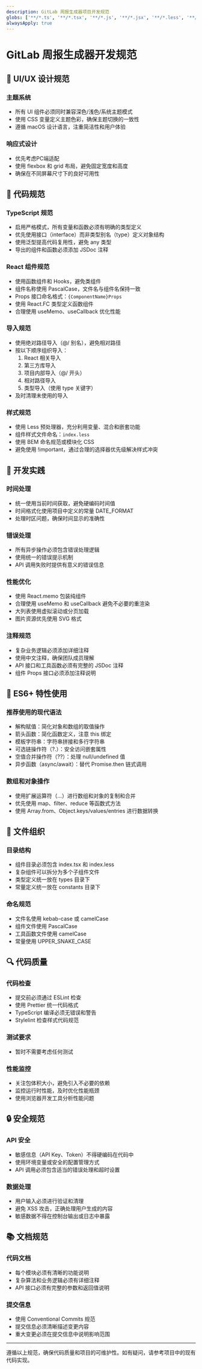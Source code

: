 ```yaml
---
description: GitLab 周报生成器项目开发规范
globs: ['**/*.ts', '**/*.tsx', '**/*.js', '**/*.jsx', '**/*.less', '**/*.css']
alwaysApply: true
---
```


# GitLab 周报生成器开发规范

## 🎨 UI/UX 设计规范

### 主题系统
- 所有 UI 组件必须同时兼容深色/浅色/系统主题模式
- 使用 CSS 变量定义主题色彩，确保主题切换的一致性
- 遵循 macOS 设计语言，注重简洁性和用户体验

### 响应式设计
- 优先考虑PC端适配
- 使用 flexbox 和 grid 布局，避免固定宽度和高度
- 确保在不同屏幕尺寸下的良好可用性

## 📝 代码规范

### TypeScript 规范
- 启用严格模式，所有变量和函数必须有明确的类型定义
- 优先使用接口（interface）而非类型别名（type）定义对象结构
- 使用泛型提高代码复用性，避免 any 类型
- 导出的组件和函数必须添加 JSDoc 注释

### React 组件规范
- 使用函数组件和 Hooks，避免类组件
- 组件名称使用 PascalCase，文件名与组件名保持一致
- Props 接口命名格式：`{ComponentName}Props`
- 使用 React.FC 类型定义函数组件
- 合理使用 useMemo、useCallback 优化性能

### 导入规范
- 使用绝对路径导入（@/ 别名），避免相对路径
- 按以下顺序组织导入：
  1. React 相关导入
  2. 第三方库导入
  3. 项目内部导入（@/ 开头）
  4. 相对路径导入
  5. 类型导入（使用 type 关键字）
- 及时清理未使用的导入

### 样式规范
- 使用 Less 预处理器，充分利用变量、混合和嵌套功能
- 组件样式文件命名：`index.less`
- 使用 BEM 命名规范或模块化 CSS
- 避免使用 !important，通过合理的选择器优先级解决样式冲突

## 🔧 开发实践

### 时间处理
- 统一使用当前时间获取，避免硬编码时间值
- 时间格式化使用项目中定义的常量 DATE_FORMAT
- 处理时区问题，确保时间显示的准确性

### 错误处理
- 所有异步操作必须包含错误处理逻辑
- 使用统一的错误提示机制
- API 调用失败时提供有意义的错误信息

### 性能优化
- 使用 React.memo 包装纯组件
- 合理使用 useMemo 和 useCallback 避免不必要的重渲染
- 大列表使用虚拟滚动或分页加载
- 图片资源优先使用 SVG 格式

### 注释规范
- 复杂业务逻辑必须添加详细注释
- 使用中文注释，确保团队成员理解
- API 接口和工具函数必须有完整的 JSDoc 注释
- 组件 Props 接口必须添加注释说明

## 🚀 ES6+ 特性使用

### 推荐使用的现代语法
- 解构赋值：简化对象和数组的取值操作
- 箭头函数：简化函数定义，注意 this 绑定
- 模板字符串：字符串拼接和多行字符串
- 可选链操作符（?.）：安全访问嵌套属性
- 空值合并操作符（??）：处理 null/undefined 值
- 异步函数（async/await）：替代 Promise.then 链式调用

### 数组和对象操作
- 使用扩展运算符（...）进行数组和对象的复制和合并
- 优先使用 map、filter、reduce 等函数式方法
- 使用 Array.from、Object.keys/values/entries 进行数据转换

## 📁 文件组织

### 目录结构
- 组件目录必须包含 index.tsx 和 index.less
- 复杂组件可以拆分为多个子组件文件
- 类型定义统一放在 types 目录下
- 常量定义统一放在 constants 目录下

### 命名规范
- 文件名使用 kebab-case 或 camelCase
- 组件文件使用 PascalCase
- 工具函数文件使用 camelCase
- 常量使用 UPPER_SNAKE_CASE

## 🔍 代码质量

### 代码检查
- 提交前必须通过 ESLint 检查
- 使用 Prettier 统一代码格式
- TypeScript 编译必须无错误和警告
- Stylelint 检查样式代码规范

### 测试要求
- 暂时不需要考虑任何测试

### 性能监控
- 关注包体积大小，避免引入不必要的依赖
- 监控运行时性能，及时优化性能瓶颈
- 使用浏览器开发工具分析性能问题

## 🔒 安全规范

### API 安全
- 敏感信息（API Key、Token）不得硬编码在代码中
- 使用环境变量或安全的配置管理方式
- API 调用必须包含适当的错误处理和超时设置

### 数据处理
- 用户输入必须进行验证和清理
- 避免 XSS 攻击，正确处理用户生成的内容
- 敏感数据不得在控制台输出或日志中暴露

## 📚 文档规范

### 代码文档
- 每个模块必须有清晰的功能说明
- 复杂算法和业务逻辑必须有详细注释
- API 接口必须有完整的参数和返回值说明

### 提交信息
- 使用 Conventional Commits 规范
- 提交信息必须清晰描述变更内容
- 重大变更必须在提交信息中说明影响范围

---

遵循以上规范，确保代码质量和项目的可维护性。如有疑问，请参考项目中的现有代码实现。